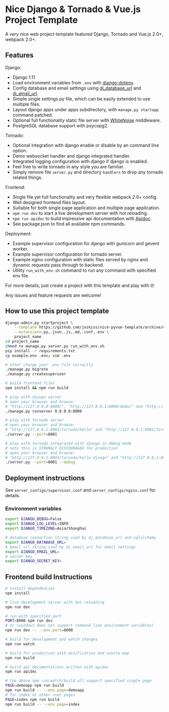 # Nice Django & Tornado & Vue.js Project Template

A very nice web project template featured Django, Tornado and Vue.js 2.0+, webpack 2.0+.

## Features

Django:

- Django 1.11
- Load environment variables from `.env` with [django-dotenv](https://github.com/jpadilla/django-dotenv).
- Config database and email settings using [dj_database_url](https://github.com/kennethreitz/dj-database-url) and [dj_email_url](https://github.com/migonzalvar/dj-email-url).
- Simple single settings.py file, which can be easily extended to use multiple files.
- Layout django apps under apps subdirectory, with `manage.py startapp` command patched.
- Optional full functionality static file server with [WhiteNoise](http://whitenoise.evans.io/en/stable/django.html) middleware.
- PostgreSQL database support with psycopg2.

Tornado:

- Optional integration with django enable or disable by an command line option.
- Demo websocket handler and django integrated handler.
- Integrated logging configuration with django if django is enabled.
- Feel free to write tornado in any style you are familiar.
- Simply remove file `server.py` and directory `handlers` to drop any tornado related things.

Frontend:

- Single file yet full functionality and very flexible webpack 2.0+ config.
- Well designed frontend files layout.
- Suitable for both single page application and multiple page application.
- `npm run dev` to start a live development server with hot reloading.
- `npm run apidoc` to build impressive api documentation with [Apidoc](http://apidocjs.com/).
- See package.json to find all available npm commands.

Deployment:

- Example supervisor configuration for django with gunicorn and gevent worker.
- Example supervisor configuration for tornado server.
- Example nginx configuration with static files served by nginx and dynamic requests pass through to backend.
- Utility `run_with_env.sh` command to run any command with specified env file.

For more details, just create a project with this template and play with it!

Any issues and feature requests are welcome!


## How to use this project template

```bash
django-admin.py startproject \
    --template https://github.com/jxskiss/nice-pyvue-template/archive/master.zip \
    --extension=.py,.json,.js,.md,.conf,.env \
    project_name
cd project_name
chmod +x manage.py server.py run_with_env.sh
pip install -r requirements.txt
cp example.env .env; vim .env

# after change your .env file correctly
./manage.py migrate
./manage.py createsuperuser

# build frontend files
npm install && npm run build

# play with django server
# open your browser and browse:
# "http://127.0.0.0:8000/", "http://127.0.0.1:8000/demo/" and "http://127.0.0.1:8000/admin/"
./manage.py runserver 0.0.0.0:8000

# play with tornado server
# open your browser and browse:
# "http://127.0.0.1:8001/tornado/hello" and "http://127.0.0.1:8001/tornado/hello-socket"
./server.py --port=8001

# play with tornado integrated with django in debug mode
# note this is STRONGLY DISCOURAGED for production
# open your browser and browse:
# "http://127.0.0.1:8001/tornado/hello-django" and "http://127.0.0.1:8001/admin/"
./server.py --port=8001 --debug
```


## Deployment instructions

See `server_configs/supervisor.conf` and `server_configs/nginx.conf` for details.

### Environment variables

```bash
export DJANGO_DEBUG=False
export DJANGO_LOG_LEVEL=INFO
export DJANGO_TIMEZONE=Asia/Shanghai

# database connection string used by dj_database_url and sqlalchemy
export DJANGO_DATABASE_URL=
# email url string used by dj_email_url for email settings
export DJANGO_EMAIL_URL=
# secret key
export DJANGO_SECRET_KEY=
```

## Frontend build Instructions

```bash
# install dependencies
npm install

# live development server with hot reloading
npm run dev

# run with specified port
PORT=8000 npm run dev
# or (windows does not support command line environment variables)
npm run dev -- --env.port=8000

# build for development and watch changes
npm run watch

# build for production with minification and source map
npm run build

# build api documentations written with apidoc
npm run apidoc

# the above npm run/watch/build all support specified single page
PAGE=demoapp npm run build
npm run build -- --env.page=demoapp
# for index or other root pages
PAGE=index npm run build
npm run build -- --env.page=index
```
